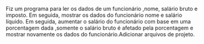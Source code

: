 Fiz um programa para ler os dados de um funcionário ,nome, salário bruto e imposto. Em seguida, mostrar os dados do funcionário nome e salário líquido. Em seguida, aumentar o salário do funcionário com base em uma porcentagem dada ,somente o salário bruto é afetado pela porcentagem e mostrar novamente os dados do funcionário.Adicionar arquivos de projeto.

